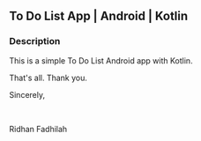 ## To Do List App | Android | Kotlin

### Description

This is a simple To Do List Android app with Kotlin.

That's all. Thank you.


Sincerely,

&nbsp;

Ridhan Fadhilah